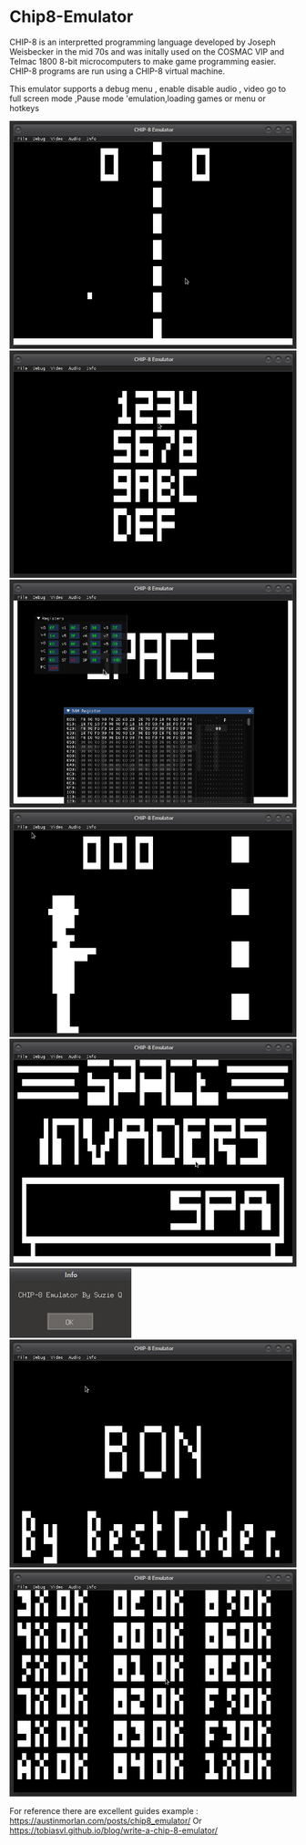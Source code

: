 # Chip8-Emulator
CHIP-8 is an interpretted programming language developed by Joseph Weisbecker in the mid 70s and was initally used on the COSMAC VIP and Telmac 1800 8-bit microcomputers to make game programming easier. CHIP-8 programs are run using a CHIP-8 virtual machine.

This emulator supports a debug menu , enable disable audio , video go to full screen mode ,Pause mode 'emulation,loading games or menu or hotkeys

 ![Screenshot 1](https://github.com/SuzieQQ/Chip8-Emulator/blob/main/images/pong2.png)
 ![Screenshot 2](https://github.com/SuzieQQ/Chip8-Emulator/blob/main/images/puzzle.png)
 ![Screenshot 3](https://github.com/SuzieQQ/Chip8-Emulator/blob/main/images/register.png)
 ![Screenshot 4](https://github.com/SuzieQQ/Chip8-Emulator/blob/main/images/shot.png)
 ![Screenshot 5](https://github.com/SuzieQQ/Chip8-Emulator/blob/main/images/spacei.png)
 ![Screenshot 6](https://github.com/SuzieQQ/Chip8-Emulator/blob/main/images/suzieq.png)
 ![Screenshot 7](https://github.com/SuzieQQ/Chip8-Emulator/blob/main/images/test.png)
 ![Screenshot 8](https://github.com/SuzieQQ/Chip8-Emulator/blob/main/images/testopcode.png)



For reference there are excellent guides example : 
https://austinmorlan.com/posts/chip8_emulator/
Or
https://tobiasvl.github.io/blog/write-a-chip-8-emulator/
